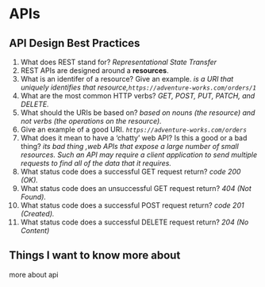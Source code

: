 # APIs

## API Design Best Practices

1. What does REST stand for?
*Representational State Transfer*
2. REST APIs are designed around a __resources__.
3. What is an identifer of a resource? Give an example.
*is a URI that uniquely identifies that resource,`https://adventure-works.com/orders/1`*
4. What are the most common HTTP verbs?
*GET, POST, PUT, PATCH, and DELETE.*
5. What should the URIs be based on?
*based on nouns (the resource) and not verbs (the operations on the resource).*
6. Give an example of a good URI.
*`https://adventure-works.com/orders`*
7. What does it mean to have a ‘chatty’ web API? Is this a good or a bad thing?
*its bad thing ,web APIs that expose a large number of small resources. Such an API may require a client application to send multiple requests to find all of the data that it requires.*
8. What status code does a successful GET request return?
*code 200 (OK).*
9. What status code does an unsuccessful GET request return?
*404 (Not Found).*
10. What status code does a successful POST request return?
*code 201 (Created).*
11. What status code does a successful DELETE request return?
*204 (No Content)*

## Things I want to know more about

more about api  

